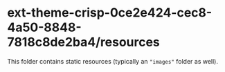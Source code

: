 # ext-theme-crisp-0ce2e424-cec8-4a50-8848-7818c8de2ba4/resources

This folder contains static resources (typically an `"images"` folder as well).
